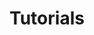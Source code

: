 ---
title: Tutorials
show_read_time: false
show_toc: false
canonical_url: 'https://docs.projectcalico.org/v3.5/getting-started/kubernetes/tutorials/index'
---